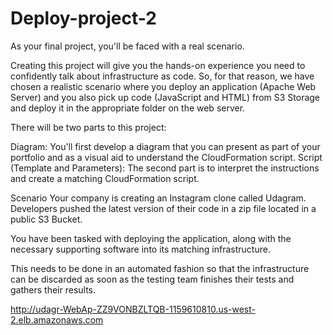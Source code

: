 # Deploy-project-2

As your final project, you'll be faced with a real scenario.

Creating this project will give you the hands-on experience you need to confidently talk about infrastructure as code. So, for that reason, we have chosen a realistic scenario where you deploy an application (Apache Web Server) and you also pick up code (JavaScript and HTML) from S3 Storage and deploy it in the appropriate folder on the web server.

There will be two parts to this project:

Diagram: You'll first develop a diagram that you can present as part of your portfolio and as a visual aid to understand the CloudFormation script.
Script (Template and Parameters): The second part is to interpret the instructions and create a matching CloudFormation script.

Scenario
Your company is creating an Instagram clone called Udagram. Developers pushed the latest version of their code in a zip file located in a public S3 Bucket.

You have been tasked with deploying the application, along with the necessary supporting software into its matching infrastructure.

This needs to be done in an automated fashion so that the infrastructure can be discarded as soon as the testing team finishes their tests and gathers their results.

http://udagr-WebAp-ZZ9VONBZLTQB-1159610810.us-west-2.elb.amazonaws.com
